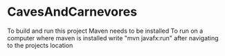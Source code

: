 # CavesAndCarnevores
To build and run this project Maven needs to be installed
To run on a computer where maven is installed write "mvn javafx:run" after navigating to the projects location
